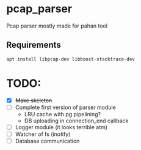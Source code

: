 # pcap_parser
Pcap parser mostly made for pahan tool

## Requirements
`apt install libpcap-dev libboost-stacktrace-dev`

# TODO:
- [X] ~~Make skeleton~~
- [ ] Complete first version of parser module
  - LRU cache with pg pipelining?
  - DB uploading in connection_end callback
- [ ] Logger module (it looks terrible atm)
- [ ] Watcher of fs (inotify)
- [ ] Database communication
